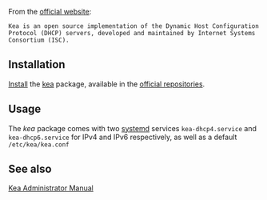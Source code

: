 From the [official website](https://www.isc.org/kea/):

	Kea is an open source implementation of the Dynamic Host Configuration Protocol (DHCP) servers, developed and maintained by Internet Systems Consortium (ISC).

## Installation

[Install](/index.php/Install "Install") the [kea](https://www.archlinux.org/packages/?name=kea) package, available in the [official repositories](/index.php/Official_repositories "Official repositories").

## Usage

The *kea* package comes with two [systemd](/index.php/Systemd "Systemd") services `kea-dhcp4.service` and `kea-dhcp6.service` for IPv4 and IPv6 respectively, as well as a default `/etc/kea/kea.conf`

## See also

[Kea Administrator Manual](http://kea.isc.org/docs/kea-guide.html)